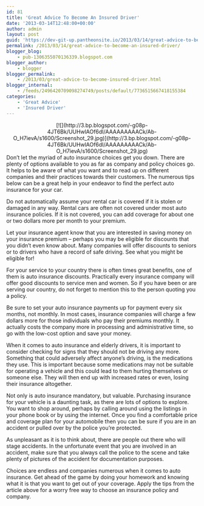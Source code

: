 ```yaml
---
id: 81
title: 'Great Advice To Become An Insured Driver'
date: '2013-03-14T12:48:00+00:00'
author: admin
layout: post
guid: 'https://dev-git-up.pantheonsite.io/2013/03/14/great-advice-to-become-an-insured-driver/'
permalink: /2013/03/14/great-advice-to-become-an-insured-driver/
blogger_blog:
    - pub-1306355070136339.blogspot.com
blogger_author:
    - blogger
blogger_permalink:
    - /2013/03/great-advice-to-become-insured-driver.html
blogger_internal:
    - /feeds/2496420709098274749/posts/default/7736515667418155384
categories:
    - 'Great Advice'
    - 'Insured Driver'
---
```


<div dir="ltr" style="text-align: left;"><div style="clear: both; text-align: center;">[![](http://3.bp.blogspot.com/-g08p-4JT6Bk/UUHwlAOf6dI/AAAAAAAAACk/Ab-O_H7ievA/s1600/Screenshot_29.jpg)](http://3.bp.blogspot.com/-g08p-4JT6Bk/UUHwlAOf6dI/AAAAAAAAACk/Ab-O_H7ievA/s1600/Screenshot_29.jpg)</div>Don’t let the myriad of auto insurance choices get you down. There are plenty of options available to you as far as company and policy choices go. It helps to be aware of what you want and to read up on different companies and their practices towards their customers. The numerous tips below can be a great help in your endeavor to find the perfect auto insurance for your car.

Do not automatically assume your rental car is covered if it is stolen or damaged in any way. Rental cars are often not covered under most auto insurance policies. If it is not covered, you can add coverage for about one or two dollars more per month to your premium.

Let your insurance agent know that you are interested in saving money on your insurance premium – perhaps you may be eligible for discounts that you didn’t even know about. Many companies will offer discounts to seniors or to drivers who have a record of safe driving. See what you might be eligible for!

For your service to your country there is often times great benefits, one of them is auto insurance discounts. Practically every insurance company will offer good discounts to service men and women. So if you have been or are serving our country, do not forget to mention this to the person quoting you a policy.

Be sure to set your auto insurance payments up for payment every six months, not monthly. In most cases, insurance companies will charge a few dollars more for those individuals who pay their premiums monthly. It actually costs the company more in processing and administrative time, so go with the low-cost option and save your money.

When it comes to auto insurance and elderly drivers, it is important to consider checking for signs that they should not be driving any more. Something that could adversely affect anyone’s driving, is the medications they use. This is important because some medications may not be suitable for operating a vehicle and this could lead to them hurting themselves or someone else. They will then end up with increased rates or even, losing their insurance altogether.

Not only is auto insurance mandatory, but valuable. Purchasing insurance for your vehicle is a daunting task, as there are lots of options to explore. You want to shop around, perhaps by calling around using the listings in your phone book or by using the internet. Once you find a comfortable price and coverage plan for your automobile then you can be sure if you are in an accident or pulled over by the police you’re protected.

As unpleasant as it is to think about, there are people out there who will stage accidents. In the unfortunate event that you are involved in an accident, make sure that you always call the police to the scene and take plenty of pictures of the accident for documentation purposes.

Choices are endless and companies numerous when it comes to auto insurance. Get ahead of the game by doing your homework and knowing what it is that you want to get out of your coverage. Apply the tips from the article above for a worry free way to choose an insurance policy and company.

</div>